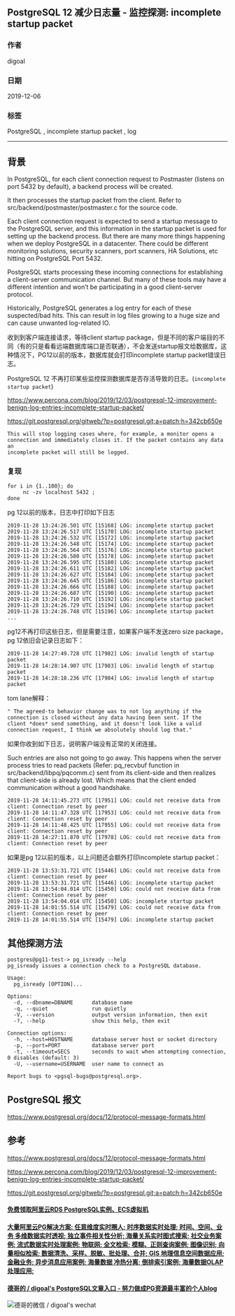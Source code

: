 ## PostgreSQL 12 减少日志量 - 监控探测: incomplete startup packet  
                                                                                                             
### 作者                                                                    
digoal                                                                                                             
                                                                                                             
### 日期                                                                                                             
2019-12-06                                                                                                         
                                                                                                             
### 标签                                                                                                             
PostgreSQL , incomplete startup packet , log      
                                                                                                             
----                                                                                                             
                                                                                                             
## 背景    
In PostgreSQL, for each client connection request to Postmaster (listens on port 5432 by default), a backend process will be created.   
  
It then processes the startup packet from the client. Refer to src/backend/postmaster/postmaster.c for the source code.   
  
Each client connection request is expected to send a startup message to the PostgreSQL server, and this information in the startup packet is used for setting up the backend process. But there are many more things happening when we deploy PostgreSQL in a datacenter. There could be different monitoring solutions, security scanners, port scanners, HA Solutions, etc hitting on PostgreSQL Port 5432.   
  
PostgreSQL starts processing these incoming connections for establishing a client-server communication channel. But many of these tools may have a different intention and won’t be participating in a good client-server protocol.    
  
Historically, PostgreSQL generates a log entry for each of these suspected/bad hits. This can result in log files growing to a huge size and can cause unwanted log-related IO.  
  
收到到客户端连接请求，等待client startup package，但是不同的客户端目的不同（有的只是看看远端数据库端口是否联通），不会发送startup报文给数据库，这种情况下，PG12以前的版本，数据库就会打印incomplete startup packet错误日志。  
  
PostgreSQL 12 不再打印某些监控探测数据库是否存活导致的日志。(```incomplete startup packet```)    
  
https://www.percona.com/blog/2019/12/03/postgresql-12-improvement-benign-log-entries-incomplete-startup-packet/  
  
https://git.postgresql.org/gitweb/?p=postgresql.git;a=patch;h=342cb650e  
  
```  
This will stop logging cases where, for example, a monitor opens a  
connection and immediately closes it. If the packet contains any data an  
incomplete packet will still be logged.  
```  
  
### 复现  
```  
for i in {1..100}; do  
     nc -zv localhost 5432 ;  
done  
```  
  
pg 12以前的版本，日志中打印如下日志  
  
```  
2019-11-28 13:24:26.501 UTC [15168] LOG: incomplete startup packet  
2019-11-28 13:24:26.517 UTC [15170] LOG: incomplete startup packet  
2019-11-28 13:24:26.532 UTC [15172] LOG: incomplete startup packet  
2019-11-28 13:24:26.548 UTC [15174] LOG: incomplete startup packet  
2019-11-28 13:24:26.564 UTC [15176] LOG: incomplete startup packet  
2019-11-28 13:24:26.580 UTC [15178] LOG: incomplete startup packet  
2019-11-28 13:24:26.595 UTC [15180] LOG: incomplete startup packet  
2019-11-28 13:24:26.611 UTC [15182] LOG: incomplete startup packet  
2019-11-28 13:24:26.627 UTC [15184] LOG: incomplete startup packet  
2019-11-28 13:24:26.645 UTC [15186] LOG: incomplete startup packet  
2019-11-28 13:24:26.666 UTC [15188] LOG: incomplete startup packet  
2019-11-28 13:24:26.687 UTC [15190] LOG: incomplete startup packet  
2019-11-28 13:24:26.710 UTC [15192] LOG: incomplete startup packet  
2019-11-28 13:24:26.729 UTC [15194] LOG: incomplete startup packet  
2019-11-28 13:24:26.748 UTC [15196] LOG: incomplete startup packet  
...  
```  
  
pg12不再打印这些日志，但是需要注意，如果客户端不发送zero size package，pg 12依旧会记录日志如下：  
  
```  
2019-11-28 14:27:49.728 UTC [17982] LOG: invalid length of startup packet  
2019-11-28 14:28:14.907 UTC [17983] LOG: invalid length of startup packet  
2019-11-28 14:28:18.236 UTC [17984] LOG: invalid length of startup packet  
```  
  
tom lane解释：  
  
```  
" The agreed-to behavior change was to not log anything if the connection is closed without any data having been sent. If the  
client *does* send something, and it doesn't look like a valid connection request, I think we absolutely should log that."  
```  
  
如果你收到如下日志，说明客户端没有正常的关闭连接。  
  
Such entries are also not going to go away. This happens when the server process tries to read packets (Refer: pq_recvbuf function in src/backend/libpq/pqcomm.c) sent from its client-side and then realizes that client-side is already lost. Which means that the client ended communication without a good handshake.  
  
```  
2019-11-28 14:11:45.273 UTC [17951] LOG: could not receive data from client: Connection reset by peer  
2019-11-28 14:11:47.328 UTC [17953] LOG: could not receive data from client: Connection reset by peer  
2019-11-28 14:11:48.425 UTC [17955] LOG: could not receive data from client: Connection reset by peer  
2019-11-28 14:27:11.870 UTC [17978] LOG: could not receive data from client: Connection reset by peer  
```  
  
如果是pg 12以前的版本，以上问题还会额外打印incomplete startup packet：  
  
```  
2019-11-28 13:53:31.721 UTC [15446] LOG: could not receive data from client: Connection reset by peer  
2019-11-28 13:53:31.721 UTC [15446] LOG: incomplete startup packet  
2019-11-28 13:54:04.014 UTC [15450] LOG: could not receive data from client: Connection reset by peer  
2019-11-28 13:54:04.014 UTC [15450] LOG: incomplete startup packet  
2019-11-28 14:01:55.514 UTC [15479] LOG: could not receive data from client: Connection reset by peer  
2019-11-28 14:01:55.514 UTC [15479] LOG: incomplete startup packet  
```  
  
## 其他探测方法  
  
```  
postgres@pg11-test-> pg_isready --help  
pg_isready issues a connection check to a PostgreSQL database.  
  
Usage:  
  pg_isready [OPTION]...  
  
Options:  
  -d, --dbname=DBNAME      database name  
  -q, --quiet              run quietly  
  -V, --version            output version information, then exit  
  -?, --help               show this help, then exit  
  
Connection options:  
  -h, --host=HOSTNAME      database server host or socket directory  
  -p, --port=PORT          database server port  
  -t, --timeout=SECS       seconds to wait when attempting connection, 0 disables (default: 3)  
  -U, --username=USERNAME  user name to connect as  
  
Report bugs to <pgsql-bugs@postgresql.org>.  
```  
  
## PostgreSQL 报文  
https://www.postgresql.org/docs/12/protocol-message-formats.html  
  
  
  
## 参考  
https://www.postgresql.org/docs/12/protocol-message-formats.html  
  
https://www.percona.com/blog/2019/12/03/postgresql-12-improvement-benign-log-entries-incomplete-startup-packet/  
  
https://git.postgresql.org/gitweb/?p=postgresql.git;a=patch;h=342cb650e  
  
  
  
  
  
  
  
  
  
  
  
  
  
  
  
  
  
  
  
  
#### [免费领取阿里云RDS PostgreSQL实例、ECS虚拟机](https://www.aliyun.com/database/postgresqlactivity "57258f76c37864c6e6d23383d05714ea")
  
  
#### [大量阿里云PG解决方案: 任意维度实时圈人; 时序数据实时处理; 时间、空间、业务 多维数据实时透视; 独立事件相关性分析; 海量关系实时图式搜索; 社交业务案例; 流式数据实时处理案例; 物联网; 全文检索; 模糊、正则查询案例; 图像识别; 向量相似检索; 数据清洗、采样、脱敏、批处理、合并; GIS 地理信息空间数据应用; 金融业务; 异步消息应用案例; 海量数据 冷热分离; 倒排索引案例; 海量数据OLAP处理应用;](https://yq.aliyun.com/topic/118 "40cff096e9ed7122c512b35d8561d9c8")
  
  
#### [德哥的 / digoal's PostgreSQL文章入口 - 努力做成PG资源最丰富的个人blog](https://github.com/digoal/blog/blob/master/README.md "22709685feb7cab07d30f30387f0a9ae")
  
  
![德哥的微信 / digoal's wechat](../pic/digoal_weixin.jpg "f7ad92eeba24523fd47a6e1a0e691b59")
  
